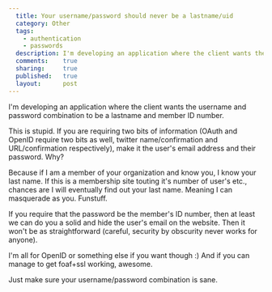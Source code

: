 ```yaml
---
  title: Your username/password should never be a lastname/uid
  category: Other
  tags:
    - authentication
    - passwords
  description: I'm developing an application where the client wants the username and password combination to be a lastname and member ID number. This is quite stupid.
  comments:    true
  sharing:     true
  published:   true
  layout:      post
---
```


I'm developing an application where the client wants the username and password combination to be a lastname and member ID number.

This is stupid. If you are requiring two bits of information (OAuth and OpenID require two bits as well, twitter name/confirmation and URL/confirmation respectively), make it the user's email address and their password. Why?

Because if I am a member of your organization and know you, I know your last name. If this is a membership site touting it's number of user's etc., chances are I will eventually find out your last name. Meaning I can masquerade as you. Funstuff.

If you require that the password be the member's ID number, then at least we can do you a solid and hide the user's email on the website. Then it won't be as straightforward (careful, security by obscurity never works for anyone).

I'm all for OpenID or something else if you want though :) And if you can manage to get foaf+ssl working, awesome.

Just make sure your username/password combination is sane.
